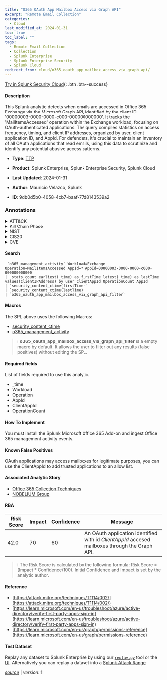 ```yaml
---
title: "O365 OAuth App Mailbox Access via Graph API"
excerpt: "Remote Email Collection"
categories:
  - Cloud
last_modified_at: 2024-01-31
toc: true
toc_label: ""
tags:
  - Remote Email Collection
  - Collection
  - Splunk Enterprise
  - Splunk Enterprise Security
  - Splunk Cloud
redirect_from: cloud/o365_oauth_app_mailbox_access_via_graph_api/
---
```




[Try in Splunk Security Cloud](https://www.splunk.com/en_us/cyber-security.html){: .btn .btn--success}

#### Description

This Splunk analytic detects when emails are accessed in Office 365 Exchange via the Microsoft Graph API, identified by the client ID &#39;00000003-0000-0000-c000-000000000000&#39;. It tracks the &#39;MailItemsAccessed&#39; operation within the Exchange workload, focusing on OAuth-authenticated applications. The query compiles statistics on access frequency, timing, and client IP addresses, organized by user, client application ID, and AppId. For defenders, it&#39;s crucial to maintain an inventory of all OAuth applications that read emails, using this data to scrutinize and identify any potential abusive access patterns.

- **Type**: [TTP](https://github.com/splunk/security_content/wiki/Detection-Analytic-Types)
- **Product**: Splunk Enterprise, Splunk Enterprise Security, Splunk Cloud

- **Last Updated**: 2024-01-31
- **Author**: Mauricio Velazco, Splunk
- **ID**: 9db0d5b0-4058-4cb7-baaf-77d8143539a2

### Annotations
<details>
  <summary>ATT&CK</summary>

<div markdown="1">

#### [ATT&CK](https://attack.mitre.org/)

| ID          | Technique   | Tactic         |
| ----------- | ----------- |--------------- |
| [T1114.002](https://attack.mitre.org/techniques/T1114/002/) | Remote Email Collection | Collection |

</div>
</details>


<details>
  <summary>Kill Chain Phase</summary>

<div markdown="1">

* Exploitation


</div>
</details>


<details>
  <summary>NIST</summary>

<div markdown="1">

* DE.CM



</div>
</details>

<details>
  <summary>CIS20</summary>

<div markdown="1">

* CIS 10



</div>
</details>

<details>
  <summary>CVE</summary>

<div markdown="1">


</div>
</details>


#### Search

```
 `o365_management_activity` Workload=Exchange Operation=MailItemsAccessed AppId=* AppId=00000003-0000-0000-c000-000000000000 
|  stats count earliest(_time) as firstTime latest(_time) as lastTime values(ClientIPAddress) by user ClientAppId OperationCount AppId 
| `security_content_ctime(firstTime)` 
| `security_content_ctime(lastTime)` 
| `o365_oauth_app_mailbox_access_via_graph_api_filter`
```

#### Macros
The SPL above uses the following Macros:
* [security_content_ctime](https://github.com/splunk/security_content/blob/develop/macros/security_content_ctime.yml)
* [o365_management_activity](https://github.com/splunk/security_content/blob/develop/macros/o365_management_activity.yml)

> :information_source:
> **o365_oauth_app_mailbox_access_via_graph_api_filter** is a empty macro by default. It allows the user to filter out any results (false positives) without editing the SPL.



#### Required fields
List of fields required to use this analytic.
* _time
* Workload
* Operation
* AppId
* ClientAppId
* OperationCount



#### How To Implement
You must install the Splunk Microsoft Office 365 Add-on and ingest Office 365 management activity events.
#### Known False Positives
OAuth applications may access mailboxes for legitimate purposes, you can use the ClientAppId to add trusted applications to an allow list.

#### Associated Analytic Story
* [Office 365 Collection Techniques](/stories/office_365_collection_techniques)
* [NOBELIUM Group](/stories/nobelium_group)




#### RBA

| Risk Score  | Impact      | Confidence   | Message      |
| ----------- | ----------- |--------------|--------------|
| 42.0 | 70 | 60 | An OAuth application identified with id $ClientAppId$ accesed mailboxes through the Graph API. |


> :information_source:
> The Risk Score is calculated by the following formula: Risk Score = (Impact * Confidence/100). Initial Confidence and Impact is set by the analytic author.


#### Reference

* [https://attack.mitre.org/techniques/T1114/002/](https://attack.mitre.org/techniques/T1114/002/)
* [https://learn.microsoft.com/en-us/troubleshoot/azure/active-directory/verify-first-party-apps-sign-in](https://learn.microsoft.com/en-us/troubleshoot/azure/active-directory/verify-first-party-apps-sign-in)
* [https://learn.microsoft.com/en-us/graph/permissions-reference](https://learn.microsoft.com/en-us/graph/permissions-reference)



#### Test Dataset
Replay any dataset to Splunk Enterprise by using our [`replay.py`](https://github.com/splunk/attack_data#using-replaypy) tool or the [UI](https://github.com/splunk/attack_data#using-ui).
Alternatively you can replay a dataset into a [Splunk Attack Range](https://github.com/splunk/attack_range#replay-dumps-into-attack-range-splunk-server)




[*source*](https://github.com/splunk/security_content/tree/develop/detections/cloud/o365_oauth_app_mailbox_access_via_graph_api.yml) \| *version*: **1**